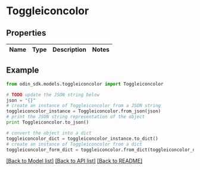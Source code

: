 # Toggleiconcolor


## Properties

Name | Type | Description | Notes
------------ | ------------- | ------------- | -------------

## Example

```python
from odin_sdk.models.toggleiconcolor import Toggleiconcolor

# TODO update the JSON string below
json = "{}"
# create an instance of Toggleiconcolor from a JSON string
toggleiconcolor_instance = Toggleiconcolor.from_json(json)
# print the JSON string representation of the object
print Toggleiconcolor.to_json()

# convert the object into a dict
toggleiconcolor_dict = toggleiconcolor_instance.to_dict()
# create an instance of Toggleiconcolor from a dict
toggleiconcolor_form_dict = toggleiconcolor.from_dict(toggleiconcolor_dict)
```
[[Back to Model list]](../README.md#documentation-for-models) [[Back to API list]](../README.md#documentation-for-api-endpoints) [[Back to README]](../README.md)


